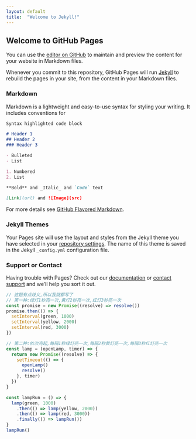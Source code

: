 ```yaml
---
layout: default
title:  "Welcome to Jekyll!"
---
```


## Welcome to GitHub Pages

You can use the [editor on GitHub](https://github.com/youux/youux/edit/gh-pages/index.md) to maintain and preview the content for your website in Markdown files.

Whenever you commit to this repository, GitHub Pages will run [Jekyll](https://jekyllrb.com/) to rebuild the pages in your site, from the content in your Markdown files.

### Markdown

Markdown is a lightweight and easy-to-use syntax for styling your writing. It includes conventions for

```markdown
Syntax highlighted code block

# Header 1
## Header 2
### Header 3

- Bulleted
- List

1. Numbered
2. List

**Bold** and _Italic_ and `Code` text

[Link](url) and ![Image](src)
```

For more details see [GitHub Flavored Markdown](https://guides.github.com/features/mastering-markdown/).

### Jekyll Themes

Your Pages site will use the layout and styles from the Jekyll theme you have selected in your [repository settings](https://github.com/youux/youux/settings). The name of this theme is saved in the Jekyll `_config.yml` configuration file.

### Support or Contact

Having trouble with Pages? Check out our [documentation](https://docs.github.com/categories/github-pages-basics/) or [contact support](https://github.com/contact) and we’ll help you sort it out.


```js
// 这题有点歧义,所以我就都写了
// 第一种:绿灯1秒亮一次,黄灯2秒亮一次,红灯3秒亮一次
const promise = new Promise((resolve) => resolve())
promise.then(() => {
  setInterval(green, 1000)
  setInterval(yellow, 2000)
  setInterval(red, 3000)
})

// 第二种:依次亮起,每隔1秒绿灯亮一次,每隔2秒黄灯亮一次,每隔3秒红灯亮一次
const lamp = (openLamp, timer) => {
  return new Promise((resolve) => {
    setTimeout(() => {
      openLamp()
      resolve()
    }, timer)
  })
}

const lampRun = () => {
  lamp(green, 1000)
    .then(() => lamp(yellow, 2000))
    .then(() => lamp(red, 3000))
    .finally(() => lampRun())
}
lampRun()
```
